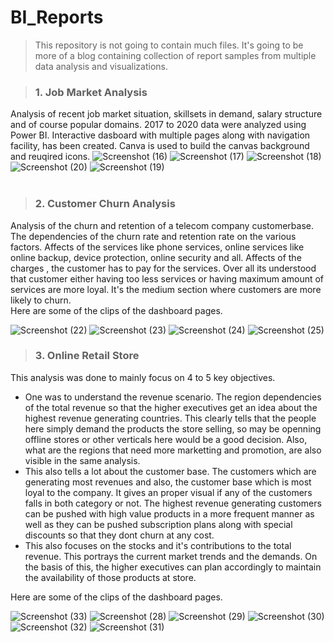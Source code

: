 # BI_Reports
> This repository is not going to contain much files. It's going to be more of a blog containing collection of report samples from multiple data analysis and visualizations.

> ### 1. Job Market Analysis
Analysis of recent job market situation, skillsets in demand, salary structure and of course popular domains. 2017 to 2020 data were analyzed using Power BI. Interactive dasboard with multiple pages along with navigation facility, has been created. Canva is used to build the canvas background and reuqired icons. 
![Screenshot (16)](https://user-images.githubusercontent.com/78749034/212713612-f4a12ba8-4ac0-4871-9a3f-e92f680e09ae.png)
![Screenshot (17)](https://user-images.githubusercontent.com/78749034/212713665-35351ee4-4626-4692-bbab-297299d0e41f.png)
![Screenshot (18)](https://user-images.githubusercontent.com/78749034/212713953-b96f940c-8db7-4a24-b540-564ee6083a7e.png)
![Screenshot (20)](https://user-images.githubusercontent.com/78749034/212713988-aadd5079-ed0e-41d8-8166-6b196405fe28.png)
![Screenshot (19)](https://user-images.githubusercontent.com/78749034/212713991-154efacb-5907-4e46-8c9c-b0167c3cbff2.png)
<br><br>
> ### 2. Customer Churn Analysis
Analysis of the churn and retention of a telecom company customerbase. The dependencies of the churn rate and retention rate on the various factors. Affects of the services like phone services, online services like online backup, device protection, online security and all. Affects of the charges , the customer has to pay for the services. Over all its understood that customer either having too less services or having maximum amount of services are more loyal. It's the medium section where customers are more likely to churn.<br>
Here are some of the clips of the dashboard pages.<br>

![Screenshot (22)](https://user-images.githubusercontent.com/78749034/213902948-a5a38c76-3c5d-4bfd-b1b9-7c378fbc29a0.png)
![Screenshot (23)](https://user-images.githubusercontent.com/78749034/213902949-a1323dee-8263-4e33-8a19-6019f8ed2d8d.png)
![Screenshot (24)](https://user-images.githubusercontent.com/78749034/213902952-85c40b66-11ab-4f52-a054-6b86c8f2636b.png)
![Screenshot (25)](https://user-images.githubusercontent.com/78749034/213902957-74c9e075-0b3e-42ef-981d-ecaef6b0beeb.png)

> ### 3. Online Retail Store
This analysis was done to mainly focus on 4 to 5 key objectives. 
* One was to understand the revenue scenario. The region dependencies of the total revenue so that the higher executives get an idea about the highest revenue generating countries. This clearly tells that the people here simply demand the products the store selling, so may be openning offline stores or other verticals here would be a good decision. Also, what are the regions that need more marketting and promotion, are also visible in the same analysis.
* This also tells a lot about the customer base. The customers which are generating most revenues and also, the customer base which is most loyal to the company. It gives an proper visual if any of the customers falls in both category or not. The highest revenue generating customers can be pushed with high value products in a more frequent manner as well as they can be pushed subscription plans along with special discounts so that they dont churn at any cost.
* This also focuses on the stocks and it's contributions to the total revenue. This portrays the current market trends and the demands. On the basis of this, the higher executives can plan accordingly to maintain the availability of those products at store.

Here are some of the clips of the dashboard pages.<br>

![Screenshot (33)](https://user-images.githubusercontent.com/78749034/216309067-ae50570b-df06-44e6-89ca-d7606558f453.png)
![Screenshot (28)](https://user-images.githubusercontent.com/78749034/216308882-75a07058-2591-4aa6-9cbb-7dad970e566a.png)
![Screenshot (29)](https://user-images.githubusercontent.com/78749034/216308940-b4647868-3669-42a2-ba09-2a3501e8da31.png)
![Screenshot (30)](https://user-images.githubusercontent.com/78749034/216308945-c30eaf44-036c-4e20-8430-01ad066d04aa.png)
![Screenshot (32)](https://user-images.githubusercontent.com/78749034/216308988-7118f1cb-82b1-479f-8f2d-6cb9c7273b0c.png)
![Screenshot (31)](https://user-images.githubusercontent.com/78749034/216309259-321b120e-feee-40d2-aba4-168e2949ca05.png)

